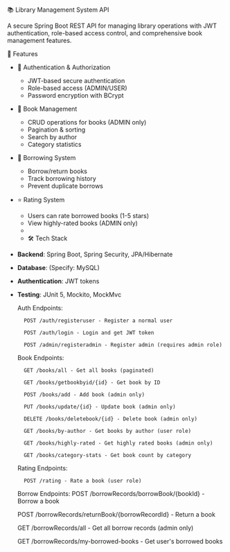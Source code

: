 📚 Library Management System API

A secure Spring Boot REST API for managing library operations with JWT authentication, role-based access control, and comprehensive book management features.

🌟 Features

- 🔐 Authentication & Authorization
  - JWT-based secure authentication
  - Role-based access (ADMIN/USER)
  - Password encryption with BCrypt

- 📖 Book Management
  - CRUD operations for books (ADMIN only)
  - Pagination & sorting
  - Search by author
  - Category statistics

- 🔄 Borrowing System
  - Borrow/return books
  - Track borrowing history
  - Prevent duplicate borrows

- ⭐ Rating System
  - Users can rate borrowed books (1-5 stars)
  - View highly-rated books (ADMIN only)
  - 
  - 🛠️ Tech Stack
- **Backend**: Spring Boot, Spring Security, JPA/Hibernate
- **Database**: (Specify: MySQL)
- **Authentication**: JWT tokens
- **Testing**: JUnit 5, Mockito, MockMvc

    Auth Endpoints:

        POST /auth/registeruser - Register a normal user

        POST /auth/login - Login and get JWT token

        POST /admin/registeradmin - Register admin (requires admin role)

    Book Endpoints:

        GET /books/all - Get all books (paginated)

        GET /books/getbookbyid/{id} - Get book by ID

        POST /books/add - Add book (admin only)

        PUT /books/update/{id} - Update book (admin only)

        DELETE /books/deletebook/{id} - Delete book (admin only)

        GET /books/by-author - Get books by author (user role)

        GET /books/highly-rated - Get highly rated books (admin only)

        GET /books/category-stats - Get book count by category

    Rating Endpoints:

        POST /rating - Rate a book (user role)

    Borrow Endpoints:
        POST /borrowRecords/borrowBook/{bookId} - Borrow a book

    POST /borrowRecords/returnBook/{borrowRecordId} - Return a book

    GET /borrowRecords/all - Get all borrow records (admin only)

    GET /borrowRecords/my-borrowed-books - Get user's borrowed books
